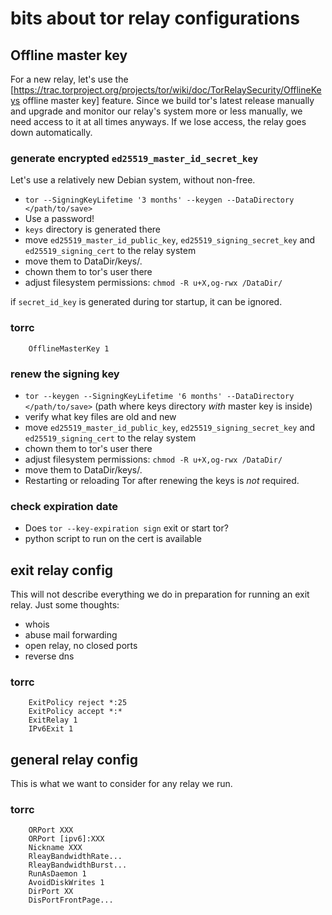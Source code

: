 # bits about tor relay configurations

## Offline master key
For a new relay, let's use the
[https://trac.torproject.org/projects/tor/wiki/doc/TorRelaySecurity/OfflineKeys offline master key]
feature. Since we build tor's latest release manually and upgrade and monitor
our relay's system more or less manually, we need access to it at all times
anyways. If we lose access, the relay goes down automatically.

### generate encrypted `ed25519_master_id_secret_key`
Let's use a relatively new Debian system, without non-free.

* `tor --SigningKeyLifetime '3 months' --keygen --DataDirectory </path/to/save>`
* Use a password!
* `keys` directory is generated there
* move `ed25519_master_id_public_key`, `ed25519_signing_secret_key` and `ed25519_signing_cert` to the relay system
* move them to DataDir/keys/.
* chown them to tor's user there
* adjust filesystem permissions: `chmod -R u+X,og-rwx /DataDir/`

if `secret_id_key` is generated during tor startup, it can be ignored.

### torrc


		OfflineMasterKey 1


### renew the signing key
* `tor --keygen --SigningKeyLifetime '6 months' --DataDirectory </path/to/save>` (path where keys directory *with* master key is inside)
* verify what key files are old and new
* move `ed25519_master_id_public_key`, `ed25519_signing_secret_key` and `ed25519_signing_cert` to the relay system
* chown them to tor's user there
* adjust filesystem permissions: `chmod -R u+X,og-rwx /DataDir/`
* move them to DataDir/keys/.
* Restarting or reloading Tor after renewing the keys is *not* required.

### check expiration date
* Does `tor --key-expiration sign` exit or start tor?
* python script to run on the cert is available

## exit relay config
This will not describe everything we do in preparation for running an exit relay.
Just some thoughts:
* whois
* abuse mail forwarding
* open relay, no closed ports
* reverse dns

### torrc

		ExitPolicy reject *:25
		ExitPolicy accept *:*
		ExitRelay 1
		IPv6Exit 1


## general relay config
This is what we want to consider for any relay we run.

### torrc

		ORPort XXX
		ORPort [ipv6]:XXX
		Nickname XXX
		RleayBandwidthRate...
		RleayBandwidthBurst...
		RunAsDaemon 1
		AvoidDiskWrites 1
		DirPort XX
		DisPortFrontPage...
